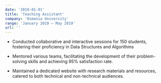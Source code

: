 ```yaml
---
date: '2019-01-01'
title: 'Teaching Assistant'
company: 'Osmania University'
range: 'January 2019 — May 2019'
url: ''
---
```

- Conducted collaborative and interactive sessions for 150 students, fostering their proficiency in Data Structures and Algorithms

- Mentored various teams, facilitating the development of their problem-solving skills and achieving 95% satisfaction rate.

- Maintained a dedicated website with research materials and resources, catered to both technical and non-technical audiences.
